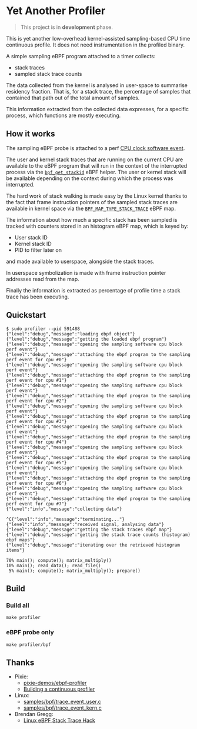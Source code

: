 # Yet Another Profiler

> This project is in **development** phase.

This is yet another low-overhead kernel-assisted sampling-based CPU time continuous profile. It does not need instrumentation in the profiled binary.

A simple sampling eBPF program attached to a timer collects:
- stack traces
- sampled stack trace counts

The data collected from the kernel is analysed in user-space to summarise residency fraction.
That is, for a stack trace, the percentage of samples that contained that path out of the total amount of samples.

This information extracted from the collected data expresses, for a specific process, which functions are mostly executing.

## How it works

The sampling eBPF probe is attached to a perf [CPU clock software event](https://elixir.bootlin.com/linux/v6.8.5/source/include/uapi/linux/perf_event.h#L119).

The user and kernel stack traces that are running on the current CPU are available to the eBPF program that will run in the context of the interrupted process via the [`bpf_get_stackid`](https://elixir.bootlin.com/linux/v6.8.5/source/kernel/bpf/stackmap.c#L283) eBPF helper.
The user or kernel stack will be available depending on the context during which the process was interrupted.

The hard work of stack walking is made easy by the Linux kernel thanks to the fact that frame instruction pointers of the sampled stack traces are available in kernel space via the [`BPF_MAP_TYPE_STACK_TRACE`](https://elixir.bootlin.com/linux/v6.8.5/source/include/uapi/linux/bpf.h#L914) eBPF map.

The information about how much a specific stack has been sampled is tracked with counters stored in an histogram eBPF map, which is keyed by:
- User stack ID
- Kernel stack ID
- PID to filter later on

and made available to userspace, alongside the stack traces.

In userspace symbolization is made with frame instruction pointer addresses read from the map.

Finally the information is extracted as percentage of profile time a stack trace has been executing.

## Quickstart

```shell
$ sudo profiler --pid 591488
{"level":"debug","message":"loading ebpf object"}
{"level":"debug","message":"getting the loaded ebpf program"}
{"level":"debug","message":"opening the sampling software cpu block perf event"}
{"level":"debug","message":"attaching the ebpf program to the sampling perf event for cpu #0"}
{"level":"debug","message":"opening the sampling software cpu block perf event"}
{"level":"debug","message":"attaching the ebpf program to the sampling perf event for cpu #1"}
{"level":"debug","message":"opening the sampling software cpu block perf event"}
{"level":"debug","message":"attaching the ebpf program to the sampling perf event for cpu #2"}
{"level":"debug","message":"opening the sampling software cpu block perf event"}
{"level":"debug","message":"attaching the ebpf program to the sampling perf event for cpu #3"}
{"level":"debug","message":"opening the sampling software cpu block perf event"}
{"level":"debug","message":"attaching the ebpf program to the sampling perf event for cpu #4"}
{"level":"debug","message":"opening the sampling software cpu block perf event"}
{"level":"debug","message":"attaching the ebpf program to the sampling perf event for cpu #5"}
{"level":"debug","message":"opening the sampling software cpu block perf event"}
{"level":"debug","message":"attaching the ebpf program to the sampling perf event for cpu #6"}
{"level":"debug","message":"opening the sampling software cpu block perf event"}
{"level":"debug","message":"attaching the ebpf program to the sampling perf event for cpu #7"}
{"level":"info","message":"collecting data"}

^C{"level":"info","message":"terminating..."}
{"level":"info","message":"received signal, analysing data"}
{"level":"debug","message":"getting the stack traces ebpf map"}
{"level":"debug","message":"getting the stack trace counts (histogram) ebpf maps"}
{"level":"debug","message":"iterating over the retrieved histogram items"}

70% main(); compute(); matrix_multiply()
10% main(); read_data(); read_file()
 5% main(); compute(); matrix_multiply(); prepare()
```

## Build

### Build all

```shell
make profiler
```

### eBPF probe only

```shell
make profiler/bpf
```

## Thanks

- Pixie:
  - [pixie-demos/ebpf-profiler](https://github.com/pixie-io/pixie-demos/tree/main/ebpf-profiler)
  - [Building a continuous profiler](https://blog.px.dev/cpu-profiling/)
- Linux:
  - [samples/bpf/trace_event_user.c](https://github.com/torvalds/linux/blob/8f2c057754b25075aa3da132cd4fd4478cdab854/samples/bpf/trace_event_user.c)
  - [samples/bpf/trace_event_kern.c](https://github.com/torvalds/linux/blob/8f2c057754b25075aa3da132cd4fd4478cdab854/samples/bpf/trace_event_kern.c)
- Brendan Gregg:
  - [Linux eBPF Stack Trace Hack](https://www.brendangregg.com/blog/2016-01-18/ebpf-stack-trace-hack.html)